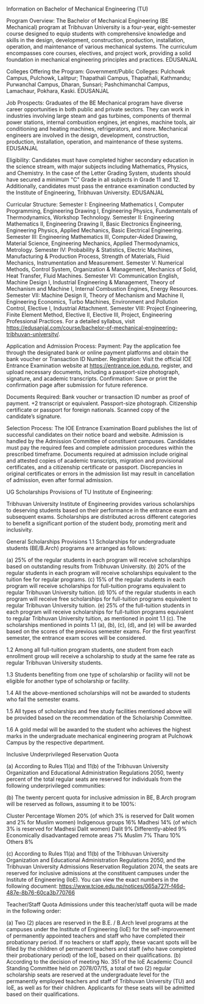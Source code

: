 Information on Bachelor of Mechanical Engineering (TU)

Program Overview: The Bachelor of Mechanical Engineering (BE Mechanical) program at Tribhuvan University is a four-year, eight-semester course designed to equip students with comprehensive knowledge and skills in the design, development, construction, production, installation, operation, and maintenance of various mechanical systems. The curriculum encompasses core courses, electives, and project work, providing a solid foundation in mechanical engineering principles and practices.
EDUSANJAL

Colleges Offering the Program:
Government/Public Colleges: Pulchowk Campus, Pulchowk, Lalitpur; Thapathali Campus, Thapathali, Kathmandu; Purwanchal Campus, Dharan, Sunsari; Pashchimanchal Campus, Lamachaur, Pokhara, Kaski.
EDUSANJAL

Job Prospects: Graduates of the BE Mechanical program have diverse career opportunities in both public and private sectors. They can work in industries involving large steam and gas turbines, components of thermal power stations, internal combustion engines, jet engines, machine tools, air conditioning and heating machines, refrigerators, and more. Mechanical engineers are involved in the design, development, construction, production, installation, operation, and maintenance of these systems.
EDUSANJAL

Eligibility: Candidates must have completed higher secondary education in the science stream, with major subjects including Mathematics, Physics, and Chemistry. In the case of the Letter Grading System, students should have secured a minimum "C" Grade in all subjects in Grade 11 and 12. Additionally, candidates must pass the entrance examination conducted by the Institute of Engineering, Tribhuvan University.
EDUSANJAL

Curricular Structure:
Semester I: Engineering Mathematics I, Computer Programming, Engineering Drawing I, Engineering Physics, Fundamentals of Thermodynamics, Workshop Technology.
Semester II: Engineering Mathematics II, Engineering Drawing II, Basic Electronics Engineering, Engineering Physics, Applied Mechanics, Basic Electrical Engineering.
Semester III: Engineering Mathematics III, Computer-Aided Drawing, Material Science, Engineering Mechanics, Applied Thermodynamics, Metrology.
Semester IV: Probability & Statistics, Electric Machines, Manufacturing & Production Process, Strength of Materials, Fluid Mechanics, Instrumentation and Measurement.
Semester V: Numerical Methods, Control System, Organization & Management, Mechanics of Solid, Heat Transfer, Fluid Machines.
Semester VI: Communication English, Machine Design I, Industrial Engineering & Management, Theory of Mechanism and Machine I, Internal Combustion Engines, Energy Resources.
Semester VII: Machine Design II, Theory of Mechanism and Machine II, Engineering Economics, Turbo Machines, Environment and Pollution Control, Elective I, Industrial Attachment.
Semester VIII: Project Engineering, Finite Element Method, Elective II, Elective III, Project, Engineering Professional Practices. For a detailed syllabus, visit https://edusanjal.com/course/bachelor-of-mechanical-engineering-tribhuvan-university/.

Application and Admission Process: Payment: Pay the application fee through the designated bank or online payment platforms and obtain the bank voucher or Transaction ID Number. Registration: Visit the official IOE Entrance Examination website at https://entrance.ioe.edu.np, register, and upload necessary documents, including a passport-size photograph, signature, and academic transcripts. Confirmation: Save or print the confirmation page after submission for future reference.

Documents Required: Bank voucher or transaction ID number as proof of payment. +2 transcript or equivalent. Passport-size photograph. Citizenship certificate or passport for foreign nationals. Scanned copy of the candidate’s signature.

Selection Process: The IOE Entrance Examination Board publishes the list of successful candidates on their notice board and website. Admission is handled by the Admission Committee of constituent campuses. Candidates must pay the required fees and complete admission procedures within the prescribed timeframe. Documents required at admission include original and attested copies of academic transcripts, migration and provisional certificates, and a citizenship certificate or passport. Discrepancies in original certificates or errors in the admission list may result in cancellation of admission, even after formal admission.

UG Scholarships Provisions of TU Institute of Engineering:

Tribhuvan University Institute of Engineering provides various scholarships to deserving students based on their performance in the entrance exam and subsequent exams. Scholarships are distributed across different categories to benefit a significant portion of the student body, promoting merit and inclusivity.

General Scholarships Provisions
1.1 Scholarships for undergraduate students (BE/B.Arch) programs are arranged as follows:

(a) 25% of the regular students in each program will receive scholarships based on outstanding results from Tribhuvan University.
(b) 20% of the regular students in each program will receive scholarships equivalent to the tuition fee for regular programs.
(c) 15% of the regular students in each program will receive scholarships for full-tuition programs equivalent to regular Tribhuvan University tuition.
(d) 10% of the regular students in each program will receive free scholarships for full-tuition programs equivalent to regular Tribhuvan University tuition.
(e) 25% of the full-tuition students in each program will receive scholarships for full-tuition programs equivalent to regular Tribhuvan University tuition, as mentioned in point 1.1 (c).
The scholarships mentioned in points 1.1 (a), (b), (c), (d), and (e) will be awarded based on the scores of the previous semester exams. For the first year/first semester, the entrance exam scores will be considered.

1.2 Among all full-tuition program students, one student from each enrollment group will receive a scholarship to study at the same fee rate as regular Tribhuvan University students.

1.3 Students benefiting from one type of scholarship or facility will not be eligible for another type of scholarship or facility.

1.4 All the above-mentioned scholarships will not be awarded to students who fail the semester exams.

1.5 All types of scholarships and free study facilities mentioned above will be provided based on the recommendation of the Scholarship Committee.

1.6 A gold medal will be awarded to the student who achieves the highest marks in the undergraduate mechanical engineering program at Pulchowk Campus by the respective department.

Inclusive Underprivileged Reservation Quota

(a) According to Rules 11(a) and 11(b) of the Tribhuvan University Organization and Educational Administration Regulations 2050, twenty percent of the total regular seats are reserved for individuals from the following underprivileged communities:

(b) The twenty percent quota for inclusive admission in BE, B.Arch program will be reserved as follows, assuming it to be 100%:

Cluster Percentage
Women 20% (of which 3% is reserved for Dalit women and 2% for Muslim women)
Indigenous groups 16%
Madhesi 14% (of which 3% is reserved for Madhesi Dalit women)
Dalit 9%
Differently-abled 9%
Economically disadvantaged remote areas 7%
Muslim 7%
Tharu 10%
Others 8%

(c) According to Rules 11(a) and 11(b) of the Tribhuvan University Organization and Educational Administration Regulations 2050, and the Tribhuvan University Admissions Reservation Regulation 2074, the seats are reserved for inclusive admissions at the constituent campuses under the Institute of Engineering (IoE). You can view the exact numbers in the following document: https://www.tcioe.edu.np/notices/065a727f-f46d-487e-8b76-60ca3b770766

Teacher/Staff Quota
Admissions under this teacher/staff quota will be made in the following order:

(a) Two (2) places are reserved in the B.E. / B.Arch level programs at the campuses under the Institute of Engineering (IoE) for the self-improvement of permanently appointed teachers and staff who have completed their probationary period. If no teachers or staff apply, these vacant spots will be filled by the children of permanent teachers and staff (who have completed their probationary period) of the IoE, based on their qualifications.
(b) According to the decision of meeting No. 351 of the IoE Academic Council Standing Committee held on 2078/07/15, a total of two (2) regular scholarship seats are reserved at the undergraduate level for the permanently employed teachers and staff of Tribhuvan University (TU) and IoE, as well as for their children. Applicants for these seats will be admitted based on their qualifications.

